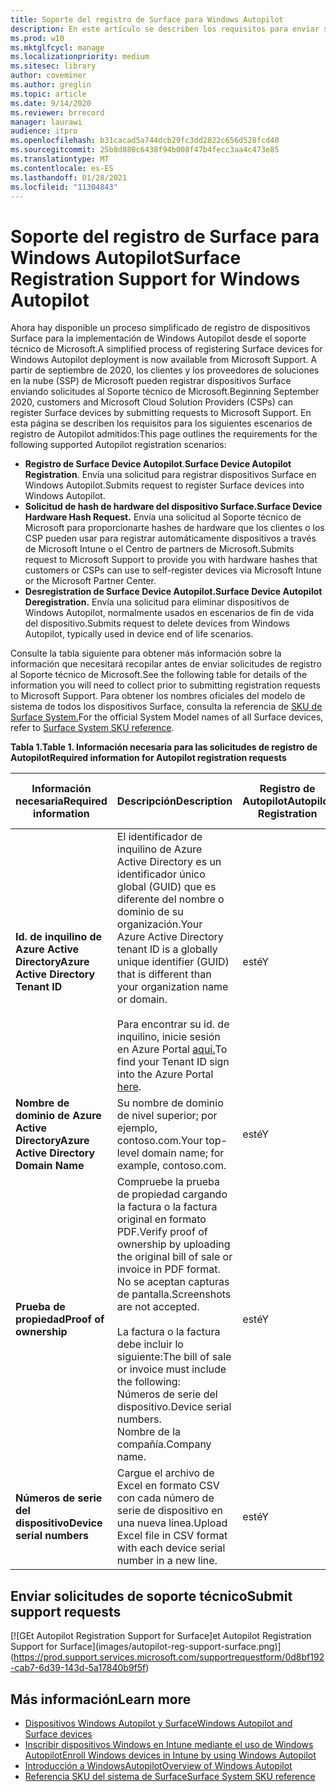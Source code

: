```yaml
---
title: Soporte del registro de Surface para Windows Autopilot
description: En este artículo se describen los requisitos para enviar solicitudes de registro de Autopilot al Soporte técnico de Microsoft.
ms.prod: w10
ms.mktglfcycl: manage
ms.localizationpriority: medium
ms.sitesec: library
author: coveminer
ms.author: greglin
ms.topic: article
ms.date: 9/14/2020
ms.reviewer: brrecord
manager: laurawi
audience: itpro
ms.openlocfilehash: b31cacad5a744dcb29fc3dd2822c656d528fcd40
ms.sourcegitcommit: 25b8d880c6438f94b008f47b4fecc3aa4c473e85
ms.translationtype: MT
ms.contentlocale: es-ES
ms.lasthandoff: 01/28/2021
ms.locfileid: "11304843"
---
```

# <span data-ttu-id="e8919-103">Soporte del registro de Surface para Windows Autopilot</span><span class="sxs-lookup"><span data-stu-id="e8919-103">Surface Registration Support for Windows Autopilot</span></span>

<span data-ttu-id="e8919-104">Ahora hay disponible un proceso simplificado de registro de dispositivos Surface para la implementación de Windows Autopilot desde el soporte técnico de Microsoft.</span><span class="sxs-lookup"><span data-stu-id="e8919-104">A simplified process of registering Surface devices for Windows Autopilot deployment is now available from Microsoft Support.</span></span> <span data-ttu-id="e8919-105">A partir de septiembre de 2020, los clientes y los proveedores de soluciones en la nube (SSP) de Microsoft pueden registrar dispositivos Surface enviando solicitudes al Soporte técnico de Microsoft.</span><span class="sxs-lookup"><span data-stu-id="e8919-105">Beginning September 2020, customers and Microsoft Cloud Solution Providers (CSPs) can register Surface devices by submitting requests to Microsoft Support.</span></span> <span data-ttu-id="e8919-106">En esta página se describen los requisitos para los siguientes escenarios de registro de Autopilot admitidos:</span><span class="sxs-lookup"><span data-stu-id="e8919-106">This page outlines the requirements for the following supported Autopilot registration scenarios:</span></span>
 
- <span data-ttu-id="e8919-107">**Registro de Surface Device Autopilot**.</span><span class="sxs-lookup"><span data-stu-id="e8919-107">**Surface Device Autopilot Registration**.</span></span> <span data-ttu-id="e8919-108">Envía una solicitud para registrar dispositivos Surface en Windows Autopilot.</span><span class="sxs-lookup"><span data-stu-id="e8919-108">Submits request to register Surface devices into Windows Autopilot.</span></span>
- **<span data-ttu-id="e8919-109">Solicitud de hash de hardware del dispositivo Surface.</span><span class="sxs-lookup"><span data-stu-id="e8919-109">Surface Device Hardware Hash Request.</span></span>** <span data-ttu-id="e8919-110">Envía una solicitud al Soporte técnico de Microsoft para proporcionarte hashes de hardware que los clientes o los CSP pueden usar para registrar automáticamente dispositivos a través de Microsoft Intune o el Centro de partners de Microsoft.</span><span class="sxs-lookup"><span data-stu-id="e8919-110">Submits request to Microsoft Support to provide you with hardware hashes that customers or CSPs can use to self-register devices via Microsoft Intune or the Microsoft Partner Center.</span></span>
- **<span data-ttu-id="e8919-111">Desregistration de Surface Device Autopilot.</span><span class="sxs-lookup"><span data-stu-id="e8919-111">Surface Device Autopilot Deregistration.</span></span>** <span data-ttu-id="e8919-112">Envía una solicitud para eliminar dispositivos de Windows Autopilot, normalmente usados en escenarios de fin de vida del dispositivo.</span><span class="sxs-lookup"><span data-stu-id="e8919-112">Submits request to delete devices from Windows Autopilot, typically used in device end of life scenarios.</span></span>

<span data-ttu-id="e8919-113">Consulte la tabla siguiente para obtener más información sobre la información que necesitará recopilar antes de enviar solicitudes de registro al Soporte técnico de Microsoft.</span><span class="sxs-lookup"><span data-stu-id="e8919-113">See the following table for details of the information you will need to collect prior to submitting registration requests to Microsoft Support.</span></span> <span data-ttu-id="e8919-114">Para obtener los nombres oficiales del modelo de sistema de todos los dispositivos Surface, consulta la referencia de [SKU de Surface System.](surface-system-sku-reference.md)</span><span class="sxs-lookup"><span data-stu-id="e8919-114">For the official System Model names of all Surface devices, refer to [Surface System SKU reference](surface-system-sku-reference.md).</span></span>
 
**<span data-ttu-id="e8919-115">Tabla 1.</span><span class="sxs-lookup"><span data-stu-id="e8919-115">Table 1.</span></span> <span data-ttu-id="e8919-116">Información necesaria para las solicitudes de registro de Autopilot</span><span class="sxs-lookup"><span data-stu-id="e8919-116">Required information for Autopilot registration requests</span></span>**
 

| <span data-ttu-id="e8919-117">Información necesaria</span><span class="sxs-lookup"><span data-stu-id="e8919-117">Required information</span></span>                   | <span data-ttu-id="e8919-118">Descripción</span><span class="sxs-lookup"><span data-stu-id="e8919-118">Description</span></span>                                                                                                                                                                                                                                                                                    | <span data-ttu-id="e8919-119">Registro de Autopilot</span><span class="sxs-lookup"><span data-stu-id="e8919-119">Autopilot Registration</span></span> | <span data-ttu-id="e8919-120">Solicitud de hash de hardware</span><span class="sxs-lookup"><span data-stu-id="e8919-120">Hardware Hash Request</span></span> | <span data-ttu-id="e8919-121">Autopilot</span><span class="sxs-lookup"><span data-stu-id="e8919-121">Autopilot</span></span><br><span data-ttu-id="e8919-122">Anulación de registro</span><span class="sxs-lookup"><span data-stu-id="e8919-122">Deregistration</span></span> |
| -------------------------------------- | ---------------------------------------------------------------------------------------------------------------------------------------------------------------------------------------------------------------------------------------------------------------------------------------------- | ---------------------- | --------------------- | --------------------------- |
| **<span data-ttu-id="e8919-123">Id. de inquilino de Azure Active Directory</span><span class="sxs-lookup"><span data-stu-id="e8919-123">Azure Active Directory Tenant ID</span></span>**   | <span data-ttu-id="e8919-124">El identificador de inquilino de Azure Active Directory es un identificador único global (GUID) que es diferente del nombre o dominio de su organización.</span><span class="sxs-lookup"><span data-stu-id="e8919-124">Your Azure Active Directory tenant ID is a globally unique identifier (GUID) that is different than your organization name or domain.</span></span><br> <br><span data-ttu-id="e8919-125">Para encontrar su id. de inquilino, inicie sesión en Azure Portal [aquí.](https://portal.azure.com/#blade/Microsoft_AAD_IAM/ActiveDirectoryMenuBlade/Properties)</span><span class="sxs-lookup"><span data-stu-id="e8919-125">To find your Tenant ID sign into the Azure Portal [here](https://portal.azure.com/#blade/Microsoft_AAD_IAM/ActiveDirectoryMenuBlade/Properties).</span></span> | <span data-ttu-id="e8919-126">esté</span><span class="sxs-lookup"><span data-stu-id="e8919-126">Y</span></span>                      | <span data-ttu-id="e8919-127">N</span><span class="sxs-lookup"><span data-stu-id="e8919-127">N</span></span>                     | <span data-ttu-id="e8919-128">esté</span><span class="sxs-lookup"><span data-stu-id="e8919-128">Y</span></span>                           |
| **<span data-ttu-id="e8919-129">Nombre de dominio de Azure Active Directory</span><span class="sxs-lookup"><span data-stu-id="e8919-129">Azure Active Directory Domain Name</span></span>** | <span data-ttu-id="e8919-130">Su nombre de dominio de nivel superior; por ejemplo, contoso.com.</span><span class="sxs-lookup"><span data-stu-id="e8919-130">Your top-level domain name; for example, contoso.com.</span></span>                                                                                                                                                                                                                                          | <span data-ttu-id="e8919-131">esté</span><span class="sxs-lookup"><span data-stu-id="e8919-131">Y</span></span>                      | <span data-ttu-id="e8919-132">N</span><span class="sxs-lookup"><span data-stu-id="e8919-132">N</span></span>                     | <span data-ttu-id="e8919-133">esté</span><span class="sxs-lookup"><span data-stu-id="e8919-133">Y</span></span>                           |
| **<span data-ttu-id="e8919-134">Prueba de propiedad</span><span class="sxs-lookup"><span data-stu-id="e8919-134">Proof of ownership</span></span>**                 | <span data-ttu-id="e8919-135">Compruebe la prueba de propiedad cargando la factura o la factura original en formato PDF.</span><span class="sxs-lookup"><span data-stu-id="e8919-135">Verify proof of ownership by uploading the original bill of sale or invoice in PDF format.</span></span> <span data-ttu-id="e8919-136">No se aceptan capturas de pantalla.</span><span class="sxs-lookup"><span data-stu-id="e8919-136">Screenshots are not accepted.</span></span><br> <br><span data-ttu-id="e8919-137">La factura o la factura debe incluir lo siguiente:</span><span class="sxs-lookup"><span data-stu-id="e8919-137">The bill of sale or invoice  must include the following:</span></span><br><span data-ttu-id="e8919-138">Números de serie del dispositivo.</span><span class="sxs-lookup"><span data-stu-id="e8919-138">Device serial numbers.</span></span><br><span data-ttu-id="e8919-139">Nombre de la compañía.</span><span class="sxs-lookup"><span data-stu-id="e8919-139">Company name.</span></span>                                                           | <span data-ttu-id="e8919-140">esté</span><span class="sxs-lookup"><span data-stu-id="e8919-140">Y</span></span>                      | <span data-ttu-id="e8919-141">esté</span><span class="sxs-lookup"><span data-stu-id="e8919-141">Y</span></span>                     | <span data-ttu-id="e8919-142">esté</span><span class="sxs-lookup"><span data-stu-id="e8919-142">Y</span></span>                           |
| **<span data-ttu-id="e8919-143">Números de serie del dispositivo</span><span class="sxs-lookup"><span data-stu-id="e8919-143">Device serial numbers</span></span>**              | <span data-ttu-id="e8919-144">Cargue el archivo de Excel en formato CSV con cada número de serie de dispositivo en una nueva línea.</span><span class="sxs-lookup"><span data-stu-id="e8919-144">Upload Excel file in CSV format with each device serial number in a new line.</span></span>                                                                                                                                                                                                                  | <span data-ttu-id="e8919-145">esté</span><span class="sxs-lookup"><span data-stu-id="e8919-145">Y</span></span>                      | <span data-ttu-id="e8919-146">esté</span><span class="sxs-lookup"><span data-stu-id="e8919-146">Y</span></span>                     | <span data-ttu-id="e8919-147">esté</span><span class="sxs-lookup"><span data-stu-id="e8919-147">Y</span></span>                           |

 

## <span data-ttu-id="e8919-148">Enviar solicitudes de soporte técnico</span><span class="sxs-lookup"><span data-stu-id="e8919-148">Submit support requests</span></span>

  [![G<span data-ttu-id="e8919-149">Et Autopilot Registration Support for Surface]</span><span class="sxs-lookup"><span data-stu-id="e8919-149">et Autopilot Registration Support for Surface]</span></span>(images/autopilot-reg-support-surface.png)](https://prod.support.services.microsoft.com/supportrequestform/0d8bf192-cab7-6d39-143d-5a17840b9f5f)
 
 
 
## <span data-ttu-id="e8919-150">Más información</span><span class="sxs-lookup"><span data-stu-id="e8919-150">Learn more</span></span>

- [<span data-ttu-id="e8919-151">Dispositivos Windows Autopilot y Surface</span><span class="sxs-lookup"><span data-stu-id="e8919-151">Windows Autopilot and Surface devices</span></span>](windows-autopilot-and-surface-devices.md)
- [<span data-ttu-id="e8919-152">Inscribir dispositivos Windows en Intune mediante el uso de Windows Autopilot</span><span class="sxs-lookup"><span data-stu-id="e8919-152">Enroll Windows devices in Intune by using Windows Autopilot</span></span>](https://docs.microsoft.com/mem/autopilot/enrollment-autopilot)
- [<span data-ttu-id="e8919-153">Introducción a WindowsAutopilot</span><span class="sxs-lookup"><span data-stu-id="e8919-153">Overview of Windows Autopilot</span></span>](https://docs.microsoft.com/mem/autopilot/windows-autopilot)
- [<span data-ttu-id="e8919-154">Referencia SKU del sistema de Surface</span><span class="sxs-lookup"><span data-stu-id="e8919-154">Surface System SKU reference</span></span>](surface-system-sku-reference.md)

 
 
 

